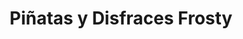 ---
title: "Piñatas y Disfraces Frosty"
url: /san-jose-pinula/pinatas-y-disfraces-frosty/
shop: Allgemein
---